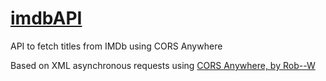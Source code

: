# [imdbAPI](https://etvo.github.io/imdbAPI/)
API to fetch titles from IMDb using CORS Anywhere


Based on XML asynchronous requests using [CORS Anywhere, by Rob--W](https://github.com/Rob--W/cors-anywhere) 
